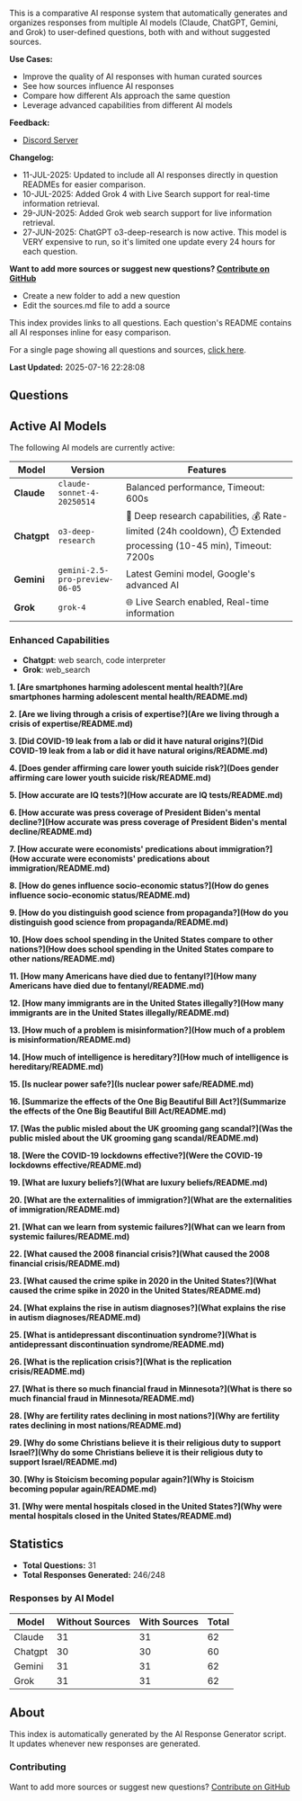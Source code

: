
This is a comparative AI response system that automatically generates and organizes responses from multiple AI models (Claude, ChatGPT, Gemini, and Grok) to user-defined questions, both with and without suggested sources.

**Use Cases:**

* Improve the quality of AI responses with human curated sources
* See how sources influence AI responses
* Compare how different AIs approach the same question
* Leverage advanced capabilities from different AI models


**Feedback:**
* [Discord Server](https://discord.gg/HPDT9PvS)


**Changelog:**
* 11-JUL-2025: Updated to include all AI responses directly in question READMEs for easier comparison.
* 10-JUL-2025: Added Grok 4 with Live Search support for real-time information retrieval.
* 29-JUN-2025: Added Grok web search support for live information retrieval.
* 27-JUN-2025: ChatGPT o3-deep-research is now active. This model is VERY expensive to run, so it's limited one update every 24 hours for each question.

**Want to add more sources or suggest new questions? [Contribute on GitHub](https://github.com/justinwest/SuggestedSources)**

* Create a new folder to add a new question
* Edit the sources.md file to add a source

This index provides links to all questions. Each question's README contains all AI responses inline for easy comparison.

For a single page showing all questions and sources, [click here](allsources.md).

**Last Updated:** 2025-07-16 22:28:08

## Questions

## Active AI Models

The following AI models are currently active:

| Model | Version | Features |
|-------|---------|----------|
| **Claude** | `claude-sonnet-4-20250514` | Balanced performance, Timeout: 600s |
| **Chatgpt** | `o3-deep-research` | 🔬 Deep research capabilities, 💰 Rate-limited (24h cooldown), ⏱️ Extended processing (10-45 min), Timeout: 7200s |
| **Gemini** | `gemini-2.5-pro-preview-06-05` | Latest Gemini model, Google's advanced AI |
| **Grok** | `grok-4` | 🌐 Live Search enabled, Real-time information |

### Enhanced Capabilities

- **Chatgpt**: web search, code interpreter
- **Grok**: web_search


**1. [Are smartphones harming adolescent mental health?](Are smartphones harming adolescent mental health/README.md)**

**2. [Are we living through a crisis of expertise?](Are we living through a crisis of expertise/README.md)**

**3. [Did COVID-19 leak from a lab or did it have natural origins?](Did COVID-19 leak from a lab or did it have natural origins/README.md)**

**4. [Does gender affirming care lower youth suicide risk?](Does gender affirming care lower youth suicide risk/README.md)**

**5. [How accurate are IQ tests?](How accurate are IQ tests/README.md)**

**6. [How accurate was press coverage of President Biden's mental decline?](How accurate was press coverage of President Biden's mental decline/README.md)**

**7. [How accurate were economists' predications about immigration?](How accurate were economists' predications about immigration/README.md)**

**8. [How do genes influence socio-economic status?](How do genes influence socio-economic status/README.md)**

**9. [How do you distinguish good science from propaganda?](How do you distinguish good science from propaganda/README.md)**

**10. [How does school spending in the United States compare to other nations?](How does school spending in the United States compare to other nations/README.md)**

**11. [How many Americans have died due to fentanyl?](How many Americans have died due to fentanyl/README.md)**

**12. [How many immigrants are in the United States illegally?](How many immigrants are in the United States illegally/README.md)**

**13. [How much of a problem is misinformation?](How much of a problem is misinformation/README.md)**

**14. [How much of intelligence is hereditary?](How much of intelligence is hereditary/README.md)**

**15. [Is nuclear power safe?](Is nuclear power safe/README.md)**

**16. [Summarize the effects of the One Big Beautiful Bill Act?](Summarize the effects of the One Big Beautiful Bill Act/README.md)**

**17. [Was the public misled about the UK grooming gang scandal?](Was the public misled about the UK grooming gang scandal/README.md)**

**18. [Were the COVID-19 lockdowns effective?](Were the COVID-19 lockdowns effective/README.md)**

**19. [What are luxury beliefs?](What are luxury beliefs/README.md)**

**20. [What are the externalities of immigration?](What are the externalities of immigration/README.md)**

**21. [What can we learn from systemic failures?](What can we learn from systemic failures/README.md)**

**22. [What caused the 2008 financial crisis?](What caused the 2008 financial crisis/README.md)**

**23. [What caused the crime spike in 2020 in the United States?](What caused the crime spike in 2020 in the United States/README.md)**

**24. [What explains the rise in autism diagnoses?](What explains the rise in autism diagnoses/README.md)**

**25. [What is antidepressant discontinuation syndrome?](What is antidepressant discontinuation syndrome/README.md)**

**26. [What is the replication crisis?](What is the replication crisis/README.md)**

**27. [What is there so much financial fraud in Minnesota?](What is there so much financial fraud in Minnesota/README.md)**

**28. [Why are fertility rates declining in most nations?](Why are fertility rates declining in most nations/README.md)**

**29. [Why do some Christians believe it is their religious duty to support Israel?](Why do some Christians believe it is their religious duty to support Israel/README.md)**

**30. [Why is Stoicism becoming popular again?](Why is Stoicism becoming popular again/README.md)**

**31. [Why were mental hospitals closed in the United States?](Why were mental hospitals closed in the United States/README.md)**

## Statistics

- **Total Questions:** 31
- **Total Responses Generated:** 246/248

### Responses by AI Model

| Model | Without Sources | With Sources | Total |
|-------|----------------|--------------|-------|
| Claude | 31 | 31 | 62 |
| Chatgpt | 30 | 30 | 60 |
| Gemini | 31 | 31 | 62 |
| Grok | 31 | 31 | 62 |

## About

This index is automatically generated by the AI Response Generator script. It updates whenever new responses are generated.

### Contributing

Want to add more sources or suggest new questions? [Contribute on GitHub](https://github.com/justinwest/SuggestedSources)

